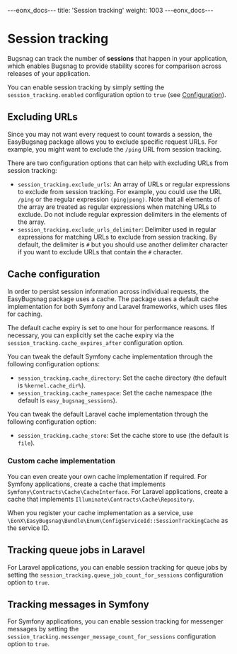 ---eonx_docs---
title: 'Session tracking'
weight: 1003
---eonx_docs---

# Session tracking

Bugsnag can track the number of **sessions** that happen in your application, which enables Bugsnag to provide stability
scores for comparison across releases of your application.

You can enable session tracking by simply setting the `session_tracking.enabled` configuration option to `true` (see
[Configuration](config.md)).

## Excluding URLs

Since you may not want every request to count towards a session, the EasyBugsnag package allows you to exclude specific
request URLs. For example, you might want to exclude the `/ping` URL from session tracking.

There are two configuration options that can help with excluding URLs from session tracking:

- `session_tracking.exclude_urls`: An array of URLs or regular expressions to exclude from session tracking. For
  example, you could use the URL `/ping` or the regular expression `(ping|pong)`. Note that all elements of the array
  are treated as regular expressions when matching URLs to exclude. Do not include regular expression delimiters in the
  elements of the array.
- `session_tracking.exclude_urls_delimiter`: Delimiter used in regular expressions for matching URLs to exclude from
  session tracking. By default, the delimiter is `#` but you should use another delimiter character if you want to
  exclude URLs that contain the `#` character.

## Cache configuration

In order to persist session information across individual requests, the EasyBugsnag package uses a cache. The package
uses a default cache implementation for both Symfony and Laravel frameworks, which uses files for caching.

The default cache expiry is set to one hour for performance reasons. If necessary, you can explicitly set the cache
expiry via the `session_tracking.cache_expires_after` configuration option.

You can tweak the default Symfony cache implementation through the following configuration options:

- `session_tracking.cache_directory`: Set the cache directory (the default is `%kernel.cache_dir%`).
- `session_tracking.cache_namespace`: Set the cache namespace (the default is `easy_bugsnag_sessions`).

You can tweak the default Laravel cache implementation through the following configuration option:

- `session_tracking.cache_store`: Set the cache store to use (the default is `file`).

### Custom cache implementation

You can even create your own cache implementation if required. For Symfony applications, create a cache that implements
`Symfony\Contracts\Cache\CacheInterface`. For Laravel applications, create a cache that implements
`Illuminate\Contracts\Cache\Repository`.

When you register your cache implementation as a service, use `\EonX\EasyBugsnag\Bundle\Enum\ConfigServiceId::SessionTrackingCache` as the service ID.

## Tracking queue jobs in Laravel

For Laravel applications, you can enable session tracking for queue jobs by setting the
`session_tracking.queue_job_count_for_sessions` configuration option to `true`.

## Tracking messages in Symfony

For Symfony applications, you can enable session tracking for messenger messages by setting the
`session_tracking.messenger_message_count_for_sessions` configuration option to `true`.
